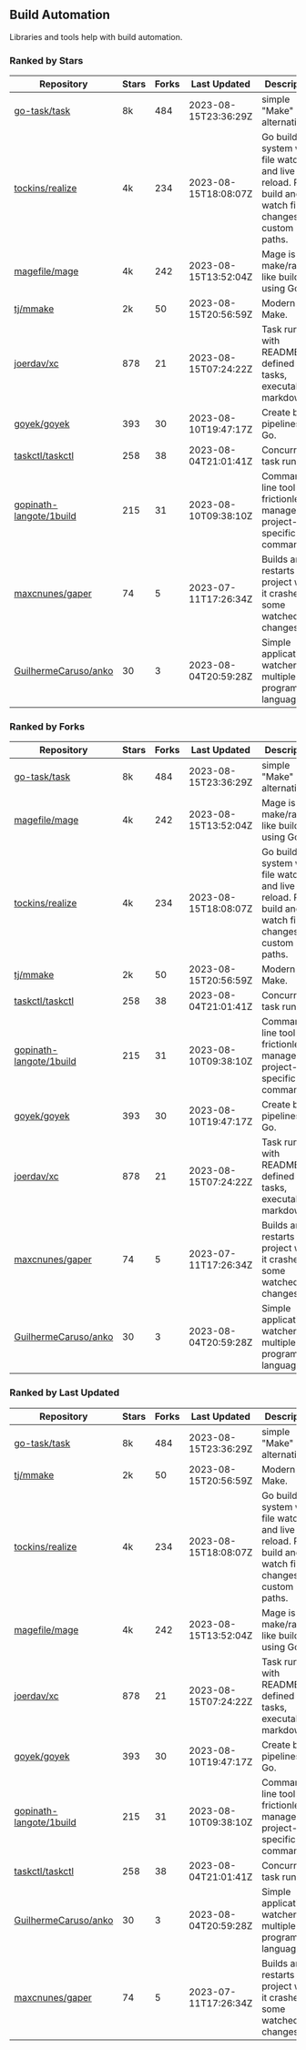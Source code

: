 ## Build Automation

Libraries and tools help with build automation.

### Ranked by Stars

| Repository | Stars | Forks | Last Updated | Description | 
|------------|-------|-------|--------------|-------------|
| [go-task/task](https://github.com/go-task/task) | 8k | 484 | 2023-08-15T23:36:29Z |  simple "Make" alternative. |
| [tockins/realize](https://github.com/tockins/realize) | 4k | 234 | 2023-08-15T18:08:07Z |  Go build a system with file watchers and live to reload. Run, build and watch file changes with custom paths. |
| [magefile/mage](https://github.com/magefile/mage) | 4k | 242 | 2023-08-15T13:52:04Z |  Mage is a make/rake-like build tool using Go. |
| [tj/mmake](https://github.com/tj/mmake) | 2k | 50 | 2023-08-15T20:56:59Z |  Modern Make. |
| [joerdav/xc](https://github.com/joerdav/xc) | 878 | 21 | 2023-08-15T07:24:22Z |  Task runner with README.md defined tasks, executable markdown. |
| [goyek/goyek](https://github.com/goyek/goyek) | 393 | 30 | 2023-08-10T19:47:17Z |  Create build pipelines in Go. |
| [taskctl/taskctl](https://github.com/taskctl/taskctl) | 258 | 38 | 2023-08-04T21:01:41Z |  Concurrent task runner. |
| [gopinath-langote/1build](https://github.com/gopinath-langote/1build) | 215 | 31 | 2023-08-10T09:38:10Z |  Command line tool to frictionlessly manage project-specific commands. |
| [maxcnunes/gaper](https://github.com/maxcnunes/gaper) | 74 | 5 | 2023-07-11T17:26:34Z |  Builds and restarts a Go project when it crashes or some watched file changes. |
| [GuilhermeCaruso/anko](https://github.com/GuilhermeCaruso/anko) | 30 | 3 | 2023-08-04T20:59:28Z |  Simple application watcher for multiple programming languages. |

### Ranked by Forks

| Repository | Stars | Forks | Last Updated | Description | 
|------------|-------|-------|--------------|-------------|
| [go-task/task](https://github.com/go-task/task) | 8k | 484 | 2023-08-15T23:36:29Z |  simple "Make" alternative. |
| [magefile/mage](https://github.com/magefile/mage) | 4k | 242 | 2023-08-15T13:52:04Z |  Mage is a make/rake-like build tool using Go. |
| [tockins/realize](https://github.com/tockins/realize) | 4k | 234 | 2023-08-15T18:08:07Z |  Go build a system with file watchers and live to reload. Run, build and watch file changes with custom paths. |
| [tj/mmake](https://github.com/tj/mmake) | 2k | 50 | 2023-08-15T20:56:59Z |  Modern Make. |
| [taskctl/taskctl](https://github.com/taskctl/taskctl) | 258 | 38 | 2023-08-04T21:01:41Z |  Concurrent task runner. |
| [gopinath-langote/1build](https://github.com/gopinath-langote/1build) | 215 | 31 | 2023-08-10T09:38:10Z |  Command line tool to frictionlessly manage project-specific commands. |
| [goyek/goyek](https://github.com/goyek/goyek) | 393 | 30 | 2023-08-10T19:47:17Z |  Create build pipelines in Go. |
| [joerdav/xc](https://github.com/joerdav/xc) | 878 | 21 | 2023-08-15T07:24:22Z |  Task runner with README.md defined tasks, executable markdown. |
| [maxcnunes/gaper](https://github.com/maxcnunes/gaper) | 74 | 5 | 2023-07-11T17:26:34Z |  Builds and restarts a Go project when it crashes or some watched file changes. |
| [GuilhermeCaruso/anko](https://github.com/GuilhermeCaruso/anko) | 30 | 3 | 2023-08-04T20:59:28Z |  Simple application watcher for multiple programming languages. |

### Ranked by Last Updated

| Repository | Stars | Forks | Last Updated | Description | 
|------------|-------|-------|--------------|-------------|
| [go-task/task](https://github.com/go-task/task) | 8k | 484 | 2023-08-15T23:36:29Z |  simple "Make" alternative. |
| [tj/mmake](https://github.com/tj/mmake) | 2k | 50 | 2023-08-15T20:56:59Z |  Modern Make. |
| [tockins/realize](https://github.com/tockins/realize) | 4k | 234 | 2023-08-15T18:08:07Z |  Go build a system with file watchers and live to reload. Run, build and watch file changes with custom paths. |
| [magefile/mage](https://github.com/magefile/mage) | 4k | 242 | 2023-08-15T13:52:04Z |  Mage is a make/rake-like build tool using Go. |
| [joerdav/xc](https://github.com/joerdav/xc) | 878 | 21 | 2023-08-15T07:24:22Z |  Task runner with README.md defined tasks, executable markdown. |
| [goyek/goyek](https://github.com/goyek/goyek) | 393 | 30 | 2023-08-10T19:47:17Z |  Create build pipelines in Go. |
| [gopinath-langote/1build](https://github.com/gopinath-langote/1build) | 215 | 31 | 2023-08-10T09:38:10Z |  Command line tool to frictionlessly manage project-specific commands. |
| [taskctl/taskctl](https://github.com/taskctl/taskctl) | 258 | 38 | 2023-08-04T21:01:41Z |  Concurrent task runner. |
| [GuilhermeCaruso/anko](https://github.com/GuilhermeCaruso/anko) | 30 | 3 | 2023-08-04T20:59:28Z |  Simple application watcher for multiple programming languages. |
| [maxcnunes/gaper](https://github.com/maxcnunes/gaper) | 74 | 5 | 2023-07-11T17:26:34Z |  Builds and restarts a Go project when it crashes or some watched file changes. |

